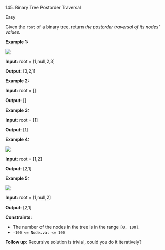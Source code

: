 145\. Binary Tree Postorder Traversal

Easy

Given the `root` of a binary tree, return _the postorder traversal of its nodes' values_.

**Example 1:**

![](https://leetcode-in-java.github.io/src/main/java/g0101_0200/s0145_binary_tree_postorder_traversal/pre1.jpg)

**Input:** root = [1,null,2,3]

**Output:** [3,2,1] 

**Example 2:**

**Input:** root = []

**Output:** [] 

**Example 3:**

**Input:** root = [1]

**Output:** [1] 

**Example 4:**

![](https://leetcode-in-java.github.io/src/main/java/g0101_0200/s0145_binary_tree_postorder_traversal/pre3.jpg)

**Input:** root = [1,2]

**Output:** [2,1] 

**Example 5:**

![](https://leetcode-in-java.github.io/src/main/java/g0101_0200/s0145_binary_tree_postorder_traversal/pre2.jpg)

**Input:** root = [1,null,2]

**Output:** [2,1] 

**Constraints:**

*   The number of the nodes in the tree is in the range `[0, 100]`.
*   `-100 <= Node.val <= 100`

**Follow up:** Recursive solution is trivial, could you do it iteratively?